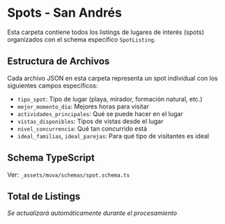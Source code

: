 # Spots - San Andrés

Esta carpeta contiene todos los listings de lugares de interés (spots) organizados con el schema específico `SpotListing`.

## Estructura de Archivos

Cada archivo JSON en esta carpeta representa un spot individual con los siguientes campos específicos:

- `tipo_spot`: Tipo de lugar (playa, mirador, formación natural, etc.)
- `mejor_momento_dia`: Mejores horas para visitar
- `actividades_principales`: Qué se puede hacer en el lugar
- `vistas_disponibles`: Tipos de vistas desde el lugar
- `nivel_concurrencia`: Qué tan concurrido está
- `ideal_familias`, `ideal_parejas`: Para qué tipo de visitantes es ideal

## Schema TypeScript

Ver: `_assets/muva/schemas/spot.schema.ts`

## Total de Listings

*Se actualizará automáticamente durante el procesamiento*